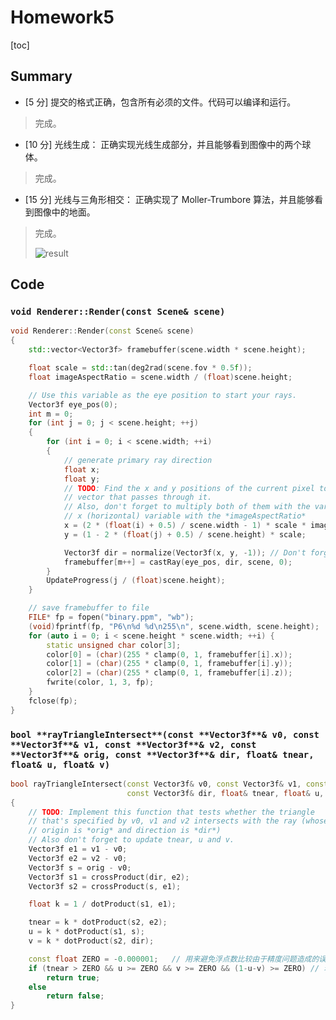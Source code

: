 # Homework5

[toc]

## Summary

* [5 分] 提交的格式正确，包含所有必须的文件。代码可以编译和运行。 

> 完成。

* [10 分] 光线生成： 正确实现光线生成部分，并且能够看到图像中的两个球体。 

> 完成。

* [15 分] 光线与三角形相交： 正确实现了 Moller-Trumbore 算法，并且能够看到图像中的地面。

> 完成。
>
> ![result](./images/binary.ppm)

## Code

###  `void Renderer::Render(const Scene& scene)`

```cpp
void Renderer::Render(const Scene& scene)
{
    std::vector<Vector3f> framebuffer(scene.width * scene.height);

    float scale = std::tan(deg2rad(scene.fov * 0.5f));
    float imageAspectRatio = scene.width / (float)scene.height;

    // Use this variable as the eye position to start your rays.
    Vector3f eye_pos(0);
    int m = 0;
    for (int j = 0; j < scene.height; ++j)
    {
        for (int i = 0; i < scene.width; ++i)
        {
            // generate primary ray direction
            float x;
            float y;
            // TODO: Find the x and y positions of the current pixel to get the direction
            // vector that passes through it.
            // Also, don't forget to multiply both of them with the variable *scale*, and
            // x (horizontal) variable with the *imageAspectRatio*            
            x = (2 * (float(i) + 0.5) / scene.width - 1) * scale * imageAspectRatio;
            y = (1 - 2 * (float(j) + 0.5) / scene.height) * scale;

            Vector3f dir = normalize(Vector3f(x, y, -1)); // Don't forget to normalize this direction!
            framebuffer[m++] = castRay(eye_pos, dir, scene, 0);
        }
        UpdateProgress(j / (float)scene.height);
    }

    // save framebuffer to file
    FILE* fp = fopen("binary.ppm", "wb");
    (void)fprintf(fp, "P6\n%d %d\n255\n", scene.width, scene.height);
    for (auto i = 0; i < scene.height * scene.width; ++i) {
        static unsigned char color[3];
        color[0] = (char)(255 * clamp(0, 1, framebuffer[i].x));
        color[1] = (char)(255 * clamp(0, 1, framebuffer[i].y));
        color[2] = (char)(255 * clamp(0, 1, framebuffer[i].z));
        fwrite(color, 1, 3, fp);
    }
    fclose(fp);    
}
```

### `bool **rayTriangleIntersect**(const **Vector3f**& v0, const **Vector3f**& v1, const **Vector3f**& v2, const **Vector3f**& orig, const **Vector3f**& dir, float& tnear, float& u, float& v)`

```cpp
bool rayTriangleIntersect(const Vector3f& v0, const Vector3f& v1, const Vector3f& v2, const Vector3f& orig,
                          const Vector3f& dir, float& tnear, float& u, float& v)
{
    // TODO: Implement this function that tests whether the triangle
    // that's specified by v0, v1 and v2 intersects with the ray (whose
    // origin is *orig* and direction is *dir*)
    // Also don't forget to update tnear, u and v.
    Vector3f e1 = v1 - v0;
    Vector3f e2 = v2 - v0;
    Vector3f s = orig - v0;
    Vector3f s1 = crossProduct(dir, e2);
    Vector3f s2 = crossProduct(s, e1);

    float k = 1 / dotProduct(s1, e1);

    tnear = k * dotProduct(s2, e2);
    u = k * dotProduct(s1, s);
    v = k * dotProduct(s2, dir);

    const float ZERO = -0.000001;   // 用来避免浮点数比较由于精度问题造成的误差
    if (tnear > ZERO && u >= ZERO && v >= ZERO && (1-u-v) >= ZERO) // 若重心坐标3个值均非负，说明该点在三角形内；tnear需要>0；使用-E
        return true;
    else
        return false;
}
```


